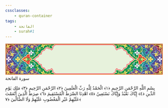 ```yaml
---
cssclasses:
    - quran-container
tags:
    - الفاتحة
    - surah#1
---
```

<div class="quran-container">
<span class="second-border"></span>
<span class="border"></span>
<div class="head-container">
<img src="https://raw.githubusercontent.com/LORDyyyyy/obsidian-the_quran_vault/main/The%20Quran%20Vault/src/webview/surah_head.png" height=100>
<div class="surah-name">
<span class="surah-name-fnt">سورة الفاتحة</span>
</div>
</div>
<div class="quran-content">

<p>
<span class="sign" id="f1">بِسْمِ اللَّهِ الرَّحْمَنِ الرَّحِيمِ <span>﴿</span>١<span>﴾</span></span>
<span class="sign" id="f2">الْحَمْدُ لِلَّهِ رَبِّ الْعَلَمِينَ <span>﴿</span>٢<span>﴾</span></span>
<span class="sign" id="f3">الرَّحْمَنِ الرَّحِيمِ <span>﴿</span>٣<span>﴾</span></span>
<span class="sign" id="f4">مَلِكِ يَوْمِ الدِّينِ <span>﴿</span>٤<span>﴾</span></span>
<span class="sign" id="f5">إِيَّاكَ نَعْبُدُ وَإِيَّاكَ نَسْتَعِينُ <span>﴿</span>٥<span>﴾</span></span>
<span class="sign" id="f6">اهْدِنَا الصِّرَطَ الْمُسْتَقِيمَ <span>﴿</span>٦<span>﴾</span></span>
<span class="sign" id="f7">صِرَطَ الَّذِينَ أَنْعَمْتَ عَلَيْهِمْ غَيْرِ الْمَغْضُوبِ عَلَيْهِمْ وَلَا الضَّالِّينَ <span>﴿</span>٧<span>﴾</span></span>

</p>
</div>
<span class="border" style="margin-top:25px;"></span>
<span class="second-border-bottom"></span>
</div>
